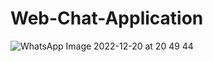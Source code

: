 # Web-Chat-Application



![WhatsApp Image 2022-12-20 at 20 49 44](https://user-images.githubusercontent.com/104387858/208702261-28639677-2e2d-404b-95fc-eac4b70f9c6b.jpg)
